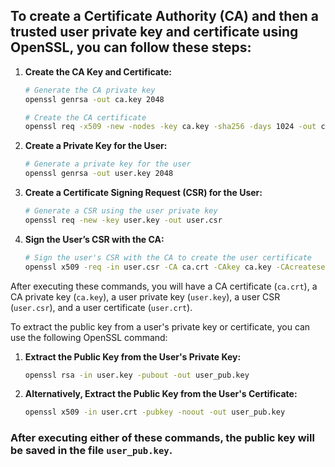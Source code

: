 ## To create a Certificate Authority (CA) and then a trusted user private key and certificate using OpenSSL, you can follow these steps:

1. **Create the CA Key and Certificate:**
   ```bash
   # Generate the CA private key
   openssl genrsa -out ca.key 2048

   # Create the CA certificate
   openssl req -x509 -new -nodes -key ca.key -sha256 -days 1024 -out ca.crt
   ```

2. **Create a Private Key for the User:**
   ```bash
   # Generate a private key for the user
   openssl genrsa -out user.key 2048
   ```

3. **Create a Certificate Signing Request (CSR) for the User:**
   ```bash
   # Generate a CSR using the user private key
   openssl req -new -key user.key -out user.csr
   ```

4. **Sign the User’s CSR with the CA:**
   ```bash
   # Sign the user's CSR with the CA to create the user certificate
   openssl x509 -req -in user.csr -CA ca.crt -CAkey ca.key -CAcreateserial -out user.crt -days 500 -sha256
   ```

After executing these commands, you will have a CA certificate (`ca.crt`), a CA private key (`ca.key`), a user private key (`user.key`), a user CSR (`user.csr`), and a user certificate (`user.crt`).

To extract the public key from a user's private key or certificate, you can use the following OpenSSL command:

1. **Extract the Public Key from the User's Private Key:**
   ```bash
   openssl rsa -in user.key -pubout -out user_pub.key
   ```

2. **Alternatively, Extract the Public Key from the User's Certificate:**
   ```bash
   openssl x509 -in user.crt -pubkey -noout -out user_pub.key
   ```

### After executing either of these commands, the public key will be saved in the file `user_pub.key`.


